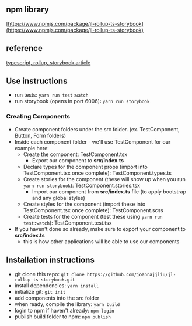 ## npm library

[https://www.npmjs.com/package/jl-rollup-ts-storybook](https://www.npmjs.com/package/jl-rollup-ts-storybook)

## reference

[typescript, rollup, storybook article](https://blog.harveydelaney.com/creating-your-own-react-component-library/)

## Use instructions

- run tests: `yarn run test:watch`
- run storybook (opens in port 6006): `yarn run storybook`

### Creating Components

- Create component folders under the src folder. (ex. TestComponent, Button, Form folders)
- Inside each component folder - we'll use TestComponent for our example here:
  - Create the component: TestComponent.tsx
    - Export our component to **srx/index.ts**
  - Declare types for the component props (import into TestComponent.tsx once complete): TestComponent.types.ts
  - Create stories for the component (these will show up when you run `yarn run storybook`): TestComponent.stories.tsx
    - Import our component from **src/index.ts** file (to apply bootstrap and any global styles)
  - Create styles for the component (import these into TestComponent.tsx once complete): TestComponent.scss
  - Create tests for the component (test these using `yarn run test:watch`): TestComponent.test.tsx
- If you haven't done so already, make sure to export your component to **src/index.ts**
  - this is how other applications will be able to use our components

## Installation instructions

- git clone this repo: `git clone https://github.com/joannajjliu/jl-rollup-ts-storybook.git`
- install dependencies: `yarn install`
- initialize git: `git init`
- add components into the src folder
- when ready, compile the library: `yarn build`
- login to npm if haven't already: `npm login`
- publish build folder to npm: `npm publish`
